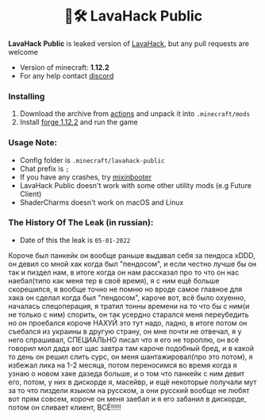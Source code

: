 <h1 align="center">💸🛠️ LavaHack Public</h1>

**LavaHack Public** is leaked version of [LavaHack](https://github.com/TheKisDevs/LavaHack), but any pull requests are welcome

- Version of minecraft: **1.12.2**
- For any help contact [discord](https://discord.gg/FvhWJVbGKW)

### Installing

1. Download the archive from [actions](https://github.com/TheKisDevs/LavaHack-Public) and unpack it into `.minecraft/mods`
2. Install [forge 1.12.2](https://files.minecraftforge.net/net/minecraftforge/forge/index_1.12.2.html) and run the game

### Usage Note:

- Config folder is `.minecraft/lavahack-public`
- Chat prefix is `;`
- If you have any crashes, try [mixinbooter](https://github.com/LoliKingdom/MixinBooter)
- LavaHack Public doesn't work with some other utility mods (e.g Future Client)
- ShaderCharms doesn't work on macOS and Linux

### The History Of The Leak (in russian):

- Date of this the leak is `05-01-2022`

Короче был панкейк он вообще раньше выдавал себя за пендоса xDDD, он девил со мной хак когда был "пендосом", и если честно лучше бы он так и пиздел нам, в итоге когда он нам рассказал про то что он нас наебал(типо как меня тер в своё время), я с ним ещё больше скорешился, я вообще точно не помню но вроде самое главное для хака он сделал когда был "пендосом", кароче вот, всё было охуенно, началась спецоперация, я тратил тонны времени на то что бы с ним(и не только с ним) спорить, он так усердно старался меня переубедить но он проебался короче НАХУЙ это тут надо, ладно, в итоге потом он съебался из украины в другую страну, он мне почти не отвечал, я у него спрашивал, СПЕЦИАЛЬНО писал что я его не тороплю, он всё говорил мол дада вот щас завтра там кароче подобный бред, и в какой то день он решил слить сурс, он меня шантажировал(про это потом), я избежал лика на 1-2 месяца, потом переносимся во время когда я узнаю о новом хаке дазеда больше, и о том что панкейк с ним девит его, потом, у них в дискорде я, масейвр, и ещё некоторые получали мут за то что пиздели языком на русском, а они русский вообще не любят вот прям совсем, короче он меня заебал и я его забанил в дискорде, потом он сливает клиент, ВСЁ!!!!!
